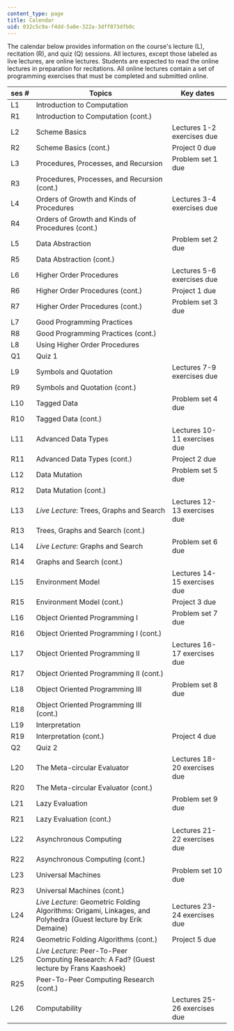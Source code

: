 ```yaml
---
content_type: page
title: Calendar
uid: 032c5c9a-f4dd-5a0e-322a-3dff073dfb0c
---
```


The calendar below provides information on the course's lecture (L), recitation (R), and quiz (Q) sessions. All lectures, except those labeled as live lectures, are online lectures. Students are expected to read the online lectures in preparation for recitations. All online lectures contain a set of programming exercises that must be completed and submitted online.

| ses # | Topics | Key dates |
| --- | --- | --- |
| L1 | Introduction to Computation |  |
| R1 | Introduction to Computation (cont.) |  |
| L2 | Scheme Basics | Lectures 1-2 exercises due |
| R2 | Scheme Basics (cont.) | Project 0 due |
| L3 | Procedures, Processes, and Recursion | Problem set 1 due |
| R3 | Procedures, Processes, and Recursion (cont.) |  |
| L4 | Orders of Growth and Kinds of Procedures | Lectures 3-4 exercises due |
| R4 | Orders of Growth and Kinds of Procedures (cont.) |  |
| L5 | Data Abstraction | Problem set 2 due |
| R5 | Data Abstraction (cont.) |  |
| L6 | Higher Order Procedures | Lectures 5-6 exercises due |
| R6 | Higher Order Procedures (cont.) | Project 1 due |
| R7 | Higher Order Procedures (cont.) | Problem set 3 due |
| L7 | Good Programming Practices |  |
| R8 | Good Programming Practices (cont.) |  |
| L8 | Using Higher Order Procedures |  |
| Q1 | Quiz 1 |  |
| L9 | Symbols and Quotation | Lectures 7-9 exercises due |
| R9 | Symbols and Quotation (cont.) |  |
| L10 | Tagged Data | Problem set 4 due |
| R10 | Tagged Data (cont.) |  |
| L11 | Advanced Data Types | Lectures 10-11 exercises due |
| R11 | Advanced Data Types (cont.) | Project 2 due |
| L12 | Data Mutation | Problem set 5 due |
| R12 | Data Mutation (cont.) |  |
| L13 | _Live Lecture_: Trees, Graphs and Search | Lectures 12-13 exercises due |
| R13 | Trees, Graphs and Search (cont.) |  |
| L14 | _Live Lecture_: Graphs and Search | Problem set 6 due |
| R14 | Graphs and Search (cont.) |  |
| L15 | Environment Model | Lectures 14-15 exercises due |
| R15 | Environment Model (cont.) | Project 3 due |
| L16 | Object Oriented Programming I | Problem set 7 due |
| R16 | Object Oriented Programming I (cont.) |  |
| L17 | Object Oriented Programming II | Lectures 16-17 exercises due |
| R17 | Object Oriented Programming II (cont.) |  |
| L18 | Object Oriented Programming III | Problem set 8 due |
| R18 | Object Oriented Programming III (cont.) |  |
| L19 | Interpretation |  |
| R19 | Interpretation (cont.) | Project 4 due |
| Q2 | Quiz 2 |  |
| L20 | The Meta-circular Evaluator | Lectures 18-20 exercises due |
| R20 | The Meta-circular Evaluator (cont.) |  |
| L21 | Lazy Evaluation | Problem set 9 due |
| R21 | Lazy Evaluation (cont.) |  |
| L22 | Asynchronous Computing | Lectures 21-22 exercises due |
| R22 | Asynchronous Computing (cont.) |  |
| L23 | Universal Machines | Problem set 10 due |
| R23 | Universal Machines (cont.) |  |
| L24 | _Live Lecture_: Geometric Folding Algorithms: Origami, Linkages, and Polyhedra (Guest lecture by Erik Demaine) | Lectures 23-24 exercises due |
| R24 | Geometric Folding Algorithms (cont.) | Project 5 due |
| L25 | _Live Lecture_: Peer-To-Peer Computing Research: A Fad? (Guest lecture by Frans Kaashoek) |  |
| R25 | Peer-To-Peer Computing Research (cont.) |  |
| L26 | Computability | Lectures 25-26 exercises due